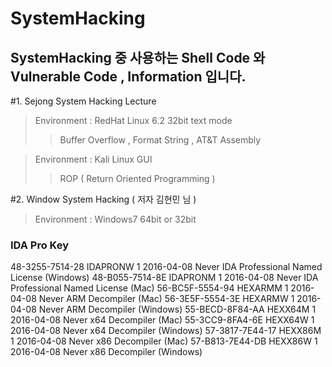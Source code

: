 SystemHacking
=============


SystemHacking 중 사용하는 Shell Code 와 Vulnerable Code , Information 입니다.
-------------

#1. Sejong System Hacking Lecture
> Environment : RedHat Linux 6.2 32bit text mode
>> Buffer Overflow , Format String , AT&T Assembly

> Environment : Kali Linux GUI
>> ROP ( Return Oriented Programming )


#2. Window System Hacking ( 저자 김현민 님 )
> Environment : Windows7 64bit or 32bit


### IDA Pro Key
48-3255-7514-28 IDAPRONW  1 2016-04-08 Never      IDA Professional Named License (Windows)
48-B055-7514-8E IDAPRONM  1 2016-04-08 Never      IDA Professional Named License (Mac)
56-BC5F-5554-94 HEXARMM   1 2016-04-08 Never      ARM Decompiler (Mac)
56-3E5F-5554-3E HEXARMW   1 2016-04-08 Never      ARM Decompiler (Windows)
55-BECD-8F84-AA HEXX64M   1 2016-04-08 Never      x64 Decompiler (Mac)
55-3CC9-8FA4-6E HEXX64W   1 2016-04-08 Never      x64 Decompiler (Windows)
57-3817-7E44-17 HEXX86M   1 2016-04-08 Never      x86 Decompiler (Mac)
57-B813-7E44-DB HEXX86W   1 2016-04-08 Never      x86 Decompiler (Windows)
